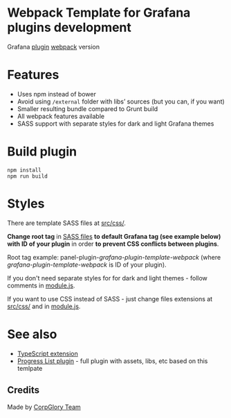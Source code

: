 # Webpack Template for Grafana plugins development

Grafana [plugin](http://docs.grafana.org/plugins/developing/development/)
[webpack](https://webpack.github.io) version

# Features

* Uses npm instead of bower
* Avoid using `/external` folder with libs’ sources (but you can, if you want)
* Smaller resulting bundle compared to Grunt build
* All webpack features available
* SASS support with separate styles for dark and light Grafana themes

# Build plugin

```
npm install
npm run build
```

# Styles
There are template SASS files at [src/css/](src/css).

__Change root tag__ in [SASS files](src/css) __to default Grafana tag (see example below) with ID of your plugin__ in order __to prevent CSS conflicts between plugins__.

Root tag example: panel-plugin-_grafana-plugin-template-webpack_ (where _grafana-plugin-template-webpack_ is ID of your plugin).

If you don't need separate styles for for dark and light themes - follow comments in [module.js](src/module.js).

If you want to use CSS instead of SASS - just change files extensions at [src/css/](src/css) and in [module.js](src/module.js).

# See also

* [TypeScript extension](https://github.com/CorpGlory/grafana-plugin-template-webpack-typescript)
* [Progress List plugin](https://github.com/CorpGlory/grafana-progress-list) - full plugin with assets, libs, etc based on this temlpate


## Credits

Made by [CorpGlory Team](http://corpglory.com/)
